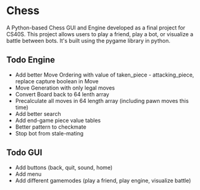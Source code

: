 # Chess
A Python-based Chess GUI and Engine developed as a final project for CS40S. This project allows users to play a friend, play a bot, or visualize a battle between bots. It's built using the pygame library in python.

## Todo Engine
- Add better Move Ordering with value of taken_piece - attacking_piece, replace capture boolean in Move
- Move Generation with only legal moves
- Convert Board back to 64 lenth array
- Precalculate all moves in 64 length array (including pawn moves this time)
- Add better search
- Add end-game piece value tables
- Better pattern to checkmate
- Stop bot from stale-mating

## Todo GUI
- Add buttons (back, quit, sound, home)
- Add menu
- Add different gamemodes (play a friend, play engine, visualize battle)


